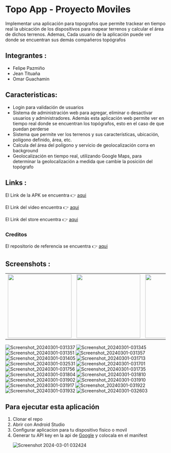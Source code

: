# Topo App - Proyecto Moviles

Implementar una aplicación para topografos que permite trackear en tiempo real la ubicación de los dispositivos
para mapear terrenos y calcular el área de
dichos terrenos. Ademas, Cada usuario de la aplicación puede ver donde se encuentran sus demás compañeros topógrafos<br>

## Integrantes :

<ul>
<li>Felipe Pazmiño</li>
<li>Jean Tituaña</li>
<li>Omar Guachamin</li>
</ul>

## Caracteristicas:

<ul>
<li>Login para validación de usuarios</li>
<li>Sistema de administración web para agregar, eliminar o desactivar usuarios y
administradores. Además esta aplicación web permite ver en tiempo real donde se
encuentran los topógrafos, esto en el caso de que puedan perderse</li>
<li>Sistema que permite ver los terrenos y sus características, ubicación, polígono definido,
área, etc.</li>
<li>Calcula del área del polígono y servicio de geolocalización corra en background</li>
<li>Geolocalización en tiempo real, utilizando Google Maps, para determinar la
geolocalización a medida que cambie la posición del topógrafo</li>
</ul>

## Links :

El Link de la APK se encuentra 👉 <a href="https://drive.google.com/drive/folders/1u_0B54SLXK9WRDb44eb9F45eKggQCrCO?usp=drive_link">aqui</a>

El Link del video encuentra 👉 <a href="">aqui</a>

El Link del store encuentra 👉 <a href="">aqui</a>

### Creditos

El repositorio de referencia se encuentra 👉 <a href="https://github.com/j4velin/MapsMeasure">aqui</a>

## Screenshots :

<table sytle="border: 0px;">
<tr>
<td><img width="200px" src="[screenshot1.png](https://github.com/Jeant10/topo_app/assets/74752987/8b37d68a-bed4-4c1f-a5fd-38f8e3cdafd0)" /></td>
<td><img width="200px" src="screenshot2.png" /></td>
<td><img width="200px" src="screenshot3.png" /></td>
</tr>
</table>

![Screenshot_20240301-031337](https://github.com/Jeant10/topo_app/assets/74752987/8b37d68a-bed4-4c1f-a5fd-38f8e3cdafd0)
![Screenshot_20240301-031345](https://github.com/Jeant10/topo_app/assets/74752987/7f2e50dd-eb53-4991-bbb0-20c99c1c5955)
![Screenshot_20240301-031351](https://github.com/Jeant10/topo_app/assets/74752987/8960b9ef-494b-4318-8cdd-e2752ee8877c)
![Screenshot_20240301-031357](https://github.com/Jeant10/topo_app/assets/74752987/3886af17-e007-4559-9258-c4bd8643c7c9)
![Screenshot_20240301-031405](https://github.com/Jeant10/topo_app/assets/74752987/e6e94957-a9e2-4464-8a63-0f448312e2f1)
![Screenshot_20240301-031713](https://github.com/Jeant10/topo_app/assets/74752987/cddd51ae-e4ad-4a27-a10e-5e1642989aff)
![Screenshot_20240301-032531](https://github.com/Jeant10/topo_app/assets/74752987/99f8ac46-285e-4d7b-afc9-efb98aad746b)
![Screenshot_20240301-031701](https://github.com/Jeant10/topo_app/assets/74752987/c65f83f0-c0b8-46cc-b44e-ba712bdb4e42)
![Screenshot_20240301-031756](https://github.com/Jeant10/topo_app/assets/74752987/5c3164cf-bdf5-4d29-b4be-f6c54b2c6811)
![Screenshot_20240301-031735](https://github.com/Jeant10/topo_app/assets/74752987/4410e2db-a737-4f00-9fdd-4f4b1572c7a1)
![Screenshot_20240301-031804](https://github.com/Jeant10/topo_app/assets/74752987/ff575267-bf73-4123-a53c-a67e675a9ea4)
![Screenshot_20240301-031810](https://github.com/Jeant10/topo_app/assets/74752987/3124e731-a5ee-473a-8da0-800e8f2a4b23)
![Screenshot_20240301-031902](https://github.com/Jeant10/topo_app/assets/74752987/cfe2970c-bbfe-4273-b499-21aa072dbe5e)
![Screenshot_20240301-031910](https://github.com/Jeant10/topo_app/assets/74752987/f06bf0c2-83cf-4666-95e5-470d184fcf01)
![Screenshot_20240301-031917](https://github.com/Jeant10/topo_app/assets/74752987/18b745ba-1a58-4572-8ad8-88d6c5baa2de)
![Screenshot_20240301-031922](https://github.com/Jeant10/topo_app/assets/74752987/5e76f798-800a-4ea9-90be-d00237adb70f)
![Screenshot_20240301-031932](https://github.com/Jeant10/topo_app/assets/74752987/739c02ab-488b-4cb0-9abe-70e6de6b437f)
![Screenshot_20240301-032603](https://github.com/Jeant10/topo_app/assets/74752987/75fbd42c-e923-49b3-bab6-754d58c00ef3)

## Para ejecutar esta aplicación

<ol>
<li>Clonar el repo</li>
<li>Abrir con Android Studio</b></li>
<li>Configurar aplicacion para tu dispositivo fisico o movil</b></li>
<li>Generar tu API key en la api de <a href="https://developers.google.com/maps?hl=es-419">Google</a> y colocala en el manifest </b></li>

![Screenshot 2024-03-01 032424](https://github.com/Jeant10/topo_app/assets/74752987/d5e14a4b-fa79-4dc0-beae-33fe6e87541d)

</ol>
